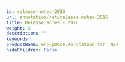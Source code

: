 ```yaml
---
id: release-notes-2016
url: annotation/net/release-notes-2016
title: Release Notes - 2016
weight: 5
description: ""
keywords: 
productName: GroupDocs.Annotation for .NET
hideChildren: False
---
```

